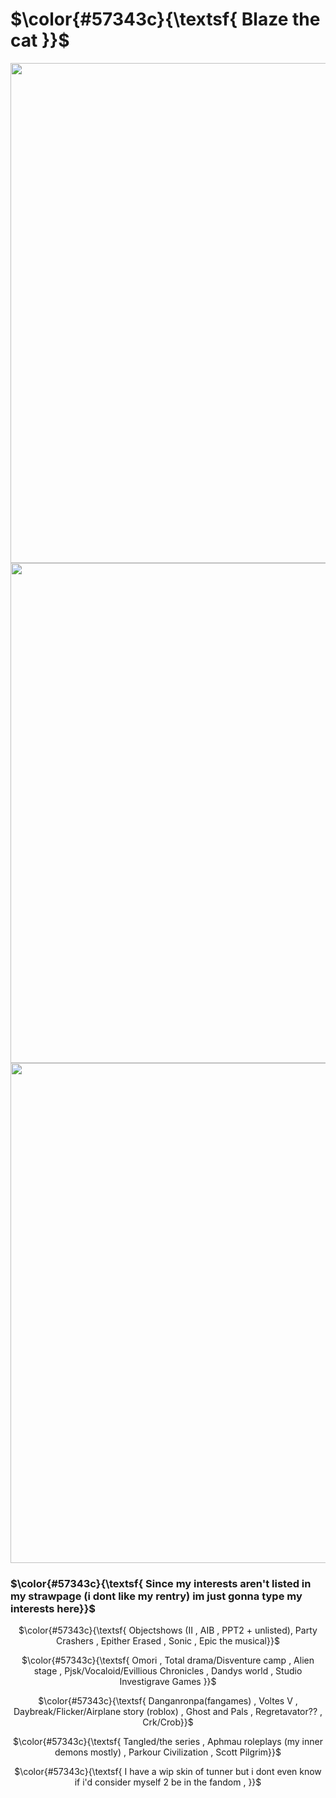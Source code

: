 # $\color{#57343c}{\textsf{ Blaze the cat }}$
<p></p>


<p align="center">
<img src="https://64.media.tumblr.com/f994eb435efade4763eaf25046e074db/24e3b077138c0320-22/s2048x3072/54acfeca213dbc0452457bca3c4de5dda4a85526.pnj" width="800">
<img src="https://file.garden/Z1RDrf5S-wyca2lu/image_2025-01-26_124911391.png" width="800">
<img src="https://64.media.tumblr.com/f994eb435efade4763eaf25046e074db/24e3b077138c0320-22/s2048x3072/54acfeca213dbc0452457bca3c4de5dda4a85526.pnj" width="800">


<p align="center"><h3>$\color{#57343c}{\textsf{ Since my interests aren't listed in my strawpage (i dont like my rentry) im just gonna type my interests here}}$</h3>

<p align="center">$\color{#57343c}{\textsf{ Objectshows (II , AIB , PPT2 + unlisted), Party Crashers , Epither Erased , Sonic , Epic the musical}}$
<p align="center">$\color{#57343c}{\textsf{ Omori , Total drama/Disventure camp , Alien stage , Pjsk/Vocaloid/Evillious Chronicles , Dandys world , Studio Investigrave Games }}$
<p align="center">$\color{#57343c}{\textsf{ Danganronpa(fangames) , Voltes V , Daybreak/Flicker/Airplane story (roblox) , Ghost and Pals , Regretavator?? , Crk/Crob}}$
<p align="center">$\color{#57343c}{\textsf{ Tangled/the series , Aphmau roleplays (my inner demons mostly) , Parkour Civilization , Scott Pilgrim}}$

<p align="center">$\color{#57343c}{\textsf{ I have a wip skin of tunner but i dont even know if i'd consider myself 2 be in the fandom , }}$
</p>
